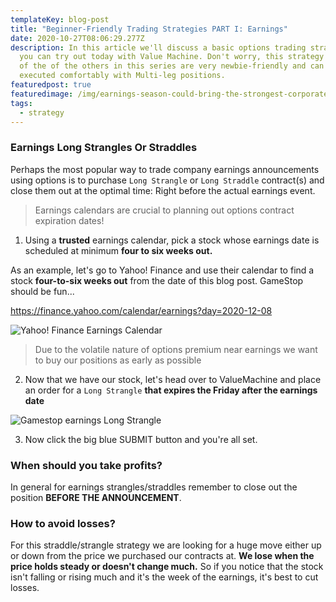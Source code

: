 ```yaml
---
templateKey: blog-post
title: "Beginner-Friendly Trading Strategies PART I: Earnings"
date: 2020-10-27T08:06:29.277Z
description: In this article we'll discuss a basic options trading strategy that
  you can try out today with Value Machine. Don't worry, this strategy and many
  of the of the others in this series are very newbie-friendly and can be
  executed comfortably with Multi-leg positions.
featuredpost: true
featuredimage: /img/earnings-season-could-bring-the-strongest-corporate-profit-growth-since-2010.png
tags:
  - strategy
---
```

### Earnings Long Strangles Or Straddles

Perhaps the most popular way to trade company earnings announcements using options is to purchase `Long Strangle` or `Long Straddle` contract(s) and close them out at the optimal time: Right before the actual earnings event.

> Earnings calendars are crucial to planning out options contract expiration dates!

1. Using a **trusted** earnings calendar, pick a stock whose earnings date is scheduled at minimum **four to six weeks out.**

As an example, let's go to Yahoo! Finance and use their calendar to find a stock **four-to-six weeks out** from the date of this blog post. GameStop should be fun...

 <https://finance.yahoo.com/calendar/earnings?day=2020-12-08>

![Yahoo! Finance Earnings Calendar](/img/yahoo_finance_earnings.png "GME Earnings DEC 8th 2020")

> Due to the volatile nature of options premium near earnings we want to buy our positions as early as possible

2. Now that we have our stock, let's head over to ValueMachine and place an order for a `Long Strangle` **that expires the Friday after the earnings date**

![Gamestop earnings Long Strangle](/img/gme_long_strangle.png "Gamestop earnings Long Strangle")

3. Now click the big blue SUBMIT button and you're all set.

### When should you take profits?

In general for earnings strangles/straddles remember to close out the position **BEFORE THE ANNOUNCEMENT**.

### How to avoid losses?

For this straddle/strangle strategy we are looking for a huge move either up or down from the price we purchased our contracts at. **We lose when the price holds steady or doesn't change much.** So if you notice that the stock isn't falling or rising much and it's the week of the earnings, it's best to cut losses.